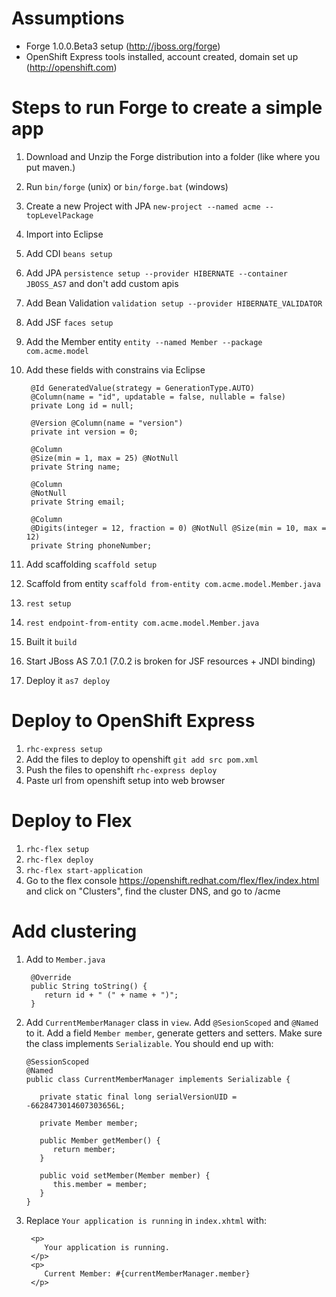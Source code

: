 Assumptions
===========

* Forge 1.0.0.Beta3 setup (<http://jboss.org/forge>)
* OpenShift Express tools installed, account created, domain set up (<http://openshift.com>)

Steps to run Forge to create a simple app
================================================

1. Download and Unzip the Forge distribution into a folder (like where you put maven.)
2. Run `bin/forge` (unix) or `bin/forge.bat` (windows)
3. Create a new Project with JPA `new-project --named acme --topLevelPackage`
4. Import into Eclipse
4. Add CDI `beans setup`
5. Add JPA `persistence setup --provider HIBERNATE --container JBOSS_AS7` and don't add custom apis
5. Add Bean Validation `validation setup --provider HIBERNATE_VALIDATOR`
5. Add JSF `faces setup`
6. Add the Member entity `entity --named Member --package com.acme.model`
7. Add these fields with constrains via Eclipse

        @Id GeneratedValue(strategy = GenerationType.AUTO)
        @Column(name = "id", updatable = false, nullable = false)
        private Long id = null;
         
        @Version @Column(name = "version")
        private int version = 0;
        
        @Column
        @Size(min = 1, max = 25) @NotNull
        private String name;
        
        @Column
        @NotNull
        private String email;
        
        @Column
        @Digits(integer = 12, fraction = 0) @NotNull @Size(min = 10, max = 12)
        private String phoneNumber;

12. Add scaffolding `scaffold setup`
13. Scaffold from entity `scaffold from-entity com.acme.model.Member.java`
13. `rest setup`
14. `rest endpoint-from-entity com.acme.model.Member.java`
14. Built it `build`
15. Start JBoss AS 7.0.1 (7.0.2 is broken for JSF resources + JNDI binding)
16. Deploy it `as7 deploy`

Deploy to OpenShift Express
===========================

1. `rhc-express setup`
4. Add the files to deploy to openshift `git add src pom.xml`
5. Push the files to openshift `rhc-express deploy`
6. Paste url from openshift setup into web browser

Deploy to Flex
==============

1. `rhc-flex setup`
2. `rhc-flex deploy`
3. `rhc-flex start-application`
4. Go to the flex console <https://openshift.redhat.com/flex/flex/index.html> and click on "Clusters", find the cluster DNS, and go to <ClusterDNS>/acme

Add clustering
==============

1. Add to `Member.java`

       	@Override
        public String toString() {
           return id + " (" + name + ")";
        }

2. Add `CurrentMemberManager` class in `view`. Add `@SesionScoped` and `@Named` to it. Add a field `Member member`, generate getters and setters. Make sure the class implements `Serializable`. You should end up with:

       @SessionScoped
       @Named
       public class CurrentMemberManager implements Serializable {
       
          private static final long serialVersionUID = -6628473014607303656L;
        
          private Member member;
       
          public Member getMember() {
             return member;
          }
          
          public void setMember(Member member) {
             this.member = member;
          }
       }

3. Replace `Your application is running` in `index.xhtml` with:

        <p>
           Your application is running.
        </p>
        <p>
           Current Member: #{currentMemberManager.member}
        </p>